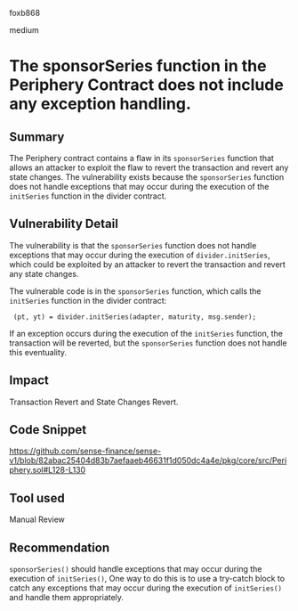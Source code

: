foxb868

medium

# The sponsorSeries function in the Periphery Contract does not include any exception handling.

## Summary
The Periphery contract contains a flaw in its `sponsorSeries` function that allows an attacker to exploit the flaw to revert the transaction and revert any state changes.
The vulnerability exists because the `sponsorSeries` function does not handle exceptions that may occur during the execution of the `initSeries` function in the divider contract.

## Vulnerability Detail
The vulnerability is that the `sponsorSeries` function does not handle exceptions that may occur during the execution of `divider.initSeries`, which could be exploited by an attacker to revert the transaction and revert any state changes.

The vulnerable code is in the `sponsorSeries` function, which calls the `initSeries` function in the divider contract:
```solidity
 (pt, yt) = divider.initSeries(adapter, maturity, msg.sender);
```
If an exception occurs during the execution of the `initSeries` function, the transaction will be reverted, but the `sponsorSeries` function does not handle this eventuality.

## Impact
Transaction Revert and State Changes Revert.

## Code Snippet
https://github.com/sense-finance/sense-v1/blob/82abac25404d83b7aefaaeb46631f1d050dc4a4e/pkg/core/src/Periphery.sol#L128-L130

## Tool used

Manual Review

## Recommendation
`sponsorSeries()` should handle exceptions that may occur during the execution of `initSeries()`, One way to do this is to use a try-catch block to catch any exceptions that may occur during the execution of `initSeries()` and handle them appropriately.